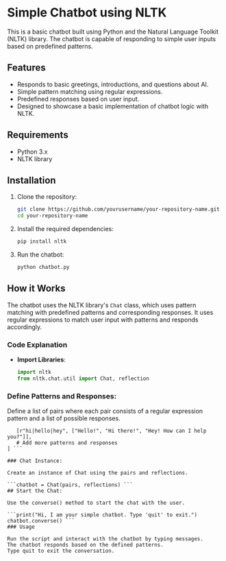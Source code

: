 # Simple Chatbot using NLTK

This is a basic chatbot built using Python and the Natural Language Toolkit (NLTK) library. The chatbot is capable of responding to simple user inputs based on predefined patterns.

## Features

- Responds to basic greetings, introductions, and questions about AI.
- Simple pattern matching using regular expressions.
- Predefined responses based on user input.
- Designed to showcase a basic implementation of chatbot logic with NLTK.

## Requirements

- Python 3.x
- NLTK library

## Installation

1. Clone the repository:

    ```bash
    git clone https://github.com/yourusername/your-repository-name.git
    cd your-repository-name
    ```

2. Install the required dependencies:

    ```bash
    pip install nltk
    ```

3. Run the chatbot:

    ```bash
    python chatbot.py
    ```

## How it Works

The chatbot uses the NLTK library's `Chat` class, which uses pattern matching with predefined patterns and corresponding responses. It uses regular expressions to match user input with patterns and responds accordingly.

### Code Explanation

- **Import Libraries**: 

  ```python
  import nltk
  from nltk.chat.util import Chat, reflection
   ```
### Define Patterns and Responses:
Define a list of pairs where each pair consists of a regular expression pattern and a list of possible responses.


 ```pairs = [
    [r"hi|hello|hey", ["Hello!", "Hi there!", "Hey! How can I help you?"]],
    # Add more patterns and responses
] ```

### Chat Instance:

Create an instance of Chat using the pairs and reflections.

 ```chatbot = Chat(pairs, reflections) ```
## Start the Chat:

Use the converse() method to start the chat with the user.

 ```print("Hi, I am your simple chatbot. Type 'quit' to exit.")
chatbot.converse() ```
### Usage

Run the script and interact with the chatbot by typing messages.
The chatbot responds based on the defined patterns.
Type quit to exit the conversation.
